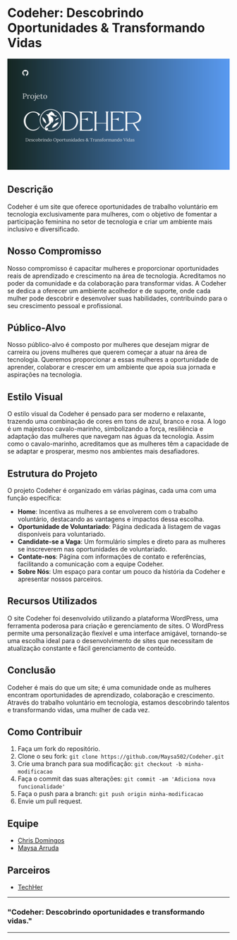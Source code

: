# Codeher: Descobrindo Oportunidades & Transformando Vidas

![Codeher Banner](img/CodeHerBanner.png)

## Descrição
Codeher é um site que oferece oportunidades de trabalho voluntário em tecnologia exclusivamente para mulheres, com o objetivo de fomentar a participação feminina no setor de tecnologia e criar um ambiente mais inclusivo e diversificado.

## Nosso Compromisso
Nosso compromisso é capacitar mulheres e proporcionar oportunidades reais de aprendizado e crescimento na área de tecnologia. Acreditamos no poder da comunidade e da colaboração para transformar vidas. A Codeher se dedica a oferecer um ambiente acolhedor e de suporte, onde cada mulher pode descobrir e desenvolver suas habilidades, contribuindo para o seu crescimento pessoal e profissional.

## Público-Alvo
Nosso público-alvo é composto por mulheres que desejam migrar de carreira ou jovens mulheres que querem começar a atuar na área de tecnologia. Queremos proporcionar a essas mulheres a oportunidade de aprender, colaborar e crescer em um ambiente que apoia sua jornada e aspirações na tecnologia.

## Estilo Visual
O estilo visual da Codeher é pensado para ser moderno e relaxante, trazendo uma combinação de cores em tons de azul, branco e rosa. A logo é um majestoso cavalo-marinho, simbolizando a força, resiliência e adaptação das mulheres que navegam nas águas da tecnologia. Assim como o cavalo-marinho, acreditamos que as mulheres têm a capacidade de se adaptar e prosperar, mesmo nos ambientes mais desafiadores.

## Estrutura do Projeto
O projeto Codeher é organizado em várias páginas, cada uma com uma função específica:

- **Home**: Incentiva as mulheres a se envolverem com o trabalho voluntário, destacando as vantagens e impactos dessa escolha.
- **Oportunidade de Voluntariado**: Página dedicada à listagem de vagas disponíveis para voluntariado.
- **Candidate-se a Vaga**: Um formulário simples e direto para as mulheres se inscreverem nas oportunidades de voluntariado.
- **Contate-nos**: Página com informações de contato e referências, facilitando a comunicação com a equipe Codeher.
- **Sobre Nós**: Um espaço para contar um pouco da história da Codeher e apresentar nossos parceiros.

## Recursos Utilizados
O site Codeher foi desenvolvido utilizando a plataforma WordPress, uma ferramenta poderosa para criação e gerenciamento de sites. O WordPress permite uma personalização flexível e uma interface amigável, tornando-se uma escolha ideal para o desenvolvimento de sites que necessitam de atualização constante e fácil gerenciamento de conteúdo.

## Conclusão
Codeher é mais do que um site; é uma comunidade onde as mulheres encontram oportunidades de aprendizado, colaboração e crescimento. Através do trabalho voluntário em tecnologia, estamos descobrindo talentos e transformando vidas, uma mulher de cada vez.

## Como Contribuir
1. Faça um fork do repositório.
2. Clone o seu fork: `git clone https://github.com/Maysa502/Codeher.git`
3. Crie uma branch para sua modificação: `git checkout -b minha-modificacao`
4. Faça o commit das suas alterações: `git commit -am 'Adiciona nova funcionalidade'`
5. Faça o push para a branch: `git push origin minha-modificacao`
6. Envie um pull request.

## Equipe
- [Chris Domingos](https://github.com/Christopher040904)
- [Maysa Arruda](https://github.com/Maysa502)

## Parceiros
- [TechHer](https://github.com/agessicamilla/techher)

---

### "Codeher: Descobrindo oportunidades e transformando vidas."

---

